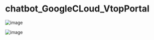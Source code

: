 # chatbot_GoogleCLoud_VtopPortal

![image](https://github.com/Adinp1213/chatbot_GoogleCLoud_VtopPortal/assets/127317650/29f4c292-343f-4c5a-a80a-c26f9cd2e77e)

![image](https://github.com/Adinp1213/chatbot_GoogleCLoud_VtopPortal/assets/127317650/e6a3bb93-2e54-42b1-884b-1936b0658bea)

